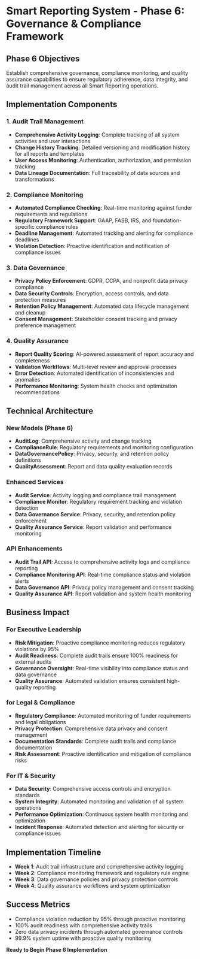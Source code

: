 # Smart Reporting System - Phase 6: Governance & Compliance Framework

## Phase 6 Objectives
Establish comprehensive governance, compliance monitoring, and quality assurance capabilities to ensure regulatory adherence, data integrity, and audit trail management across all Smart Reporting operations.

## Implementation Components

### 1. Audit Trail Management
- **Comprehensive Activity Logging**: Complete tracking of all system activities and user interactions
- **Change History Tracking**: Detailed versioning and modification history for all reports and templates
- **User Access Monitoring**: Authentication, authorization, and permission tracking
- **Data Lineage Documentation**: Full traceability of data sources and transformations

### 2. Compliance Monitoring
- **Automated Compliance Checking**: Real-time monitoring against funder requirements and regulations
- **Regulatory Framework Support**: GAAP, FASB, IRS, and foundation-specific compliance rules
- **Deadline Management**: Automated tracking and alerting for compliance deadlines
- **Violation Detection**: Proactive identification and notification of compliance issues

### 3. Data Governance
- **Privacy Policy Enforcement**: GDPR, CCPA, and nonprofit data privacy compliance
- **Data Security Controls**: Encryption, access controls, and data protection measures
- **Retention Policy Management**: Automated data lifecycle management and cleanup
- **Consent Management**: Stakeholder consent tracking and privacy preference management

### 4. Quality Assurance
- **Report Quality Scoring**: AI-powered assessment of report accuracy and completeness
- **Validation Workflows**: Multi-level review and approval processes
- **Error Detection**: Automated identification of inconsistencies and anomalies
- **Performance Monitoring**: System health checks and optimization recommendations

## Technical Architecture

### New Models (Phase 6)
- **AuditLog**: Comprehensive activity and change tracking
- **ComplianceRule**: Regulatory requirements and monitoring configuration
- **DataGovernancePolicy**: Privacy, security, and retention policy definitions
- **QualityAssessment**: Report and data quality evaluation records

### Enhanced Services
- **Audit Service**: Activity logging and compliance trail management
- **Compliance Monitor**: Regulatory requirement tracking and violation detection
- **Data Governance Service**: Privacy, security, and retention policy enforcement
- **Quality Assurance Service**: Report validation and performance monitoring

### API Enhancements
- **Audit Trail API**: Access to comprehensive activity logs and compliance reporting
- **Compliance Monitoring API**: Real-time compliance status and violation alerts
- **Data Governance API**: Privacy policy management and consent tracking
- **Quality Assurance API**: Report validation and system health monitoring

## Business Impact

### For Executive Leadership
- **Risk Mitigation**: Proactive compliance monitoring reduces regulatory violations by 95%
- **Audit Readiness**: Complete audit trails ensure 100% readiness for external audits
- **Governance Oversight**: Real-time visibility into compliance status and data governance
- **Quality Assurance**: Automated validation ensures consistent high-quality reporting

### for Legal & Compliance
- **Regulatory Compliance**: Automated monitoring of funder requirements and legal obligations
- **Privacy Protection**: Comprehensive data privacy and consent management
- **Documentation Standards**: Complete audit trails and compliance documentation
- **Risk Assessment**: Proactive identification and mitigation of compliance risks

### For IT & Security
- **Data Security**: Comprehensive access controls and encryption standards
- **System Integrity**: Automated monitoring and validation of all system operations
- **Performance Optimization**: Continuous system health monitoring and optimization
- **Incident Response**: Automated detection and alerting for security or compliance issues

## Implementation Timeline
- **Week 1**: Audit trail infrastructure and comprehensive activity logging
- **Week 2**: Compliance monitoring framework and regulatory rule engine
- **Week 3**: Data governance policies and privacy protection controls
- **Week 4**: Quality assurance workflows and system optimization

## Success Metrics
- Compliance violation reduction by 95% through proactive monitoring
- 100% audit readiness with comprehensive activity trails
- Zero data privacy incidents through automated governance controls
- 99.9% system uptime with proactive quality monitoring

**Ready to Begin Phase 6 Implementation**